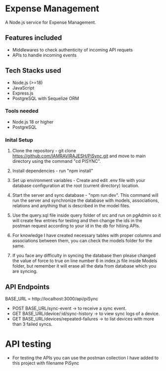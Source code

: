 # Expense Management

A Node.js service for Expense Management.

## Features included

- Middlewares to check authenticity of incoming API requets
- APIs to handle incoming events

## Tech Stacks used

- Node.js (>=18)
- JavaScript
- Express.js
- PostgreSQL with Sequelize ORM

### Tools needed

- Node.js 18 or higher
- PostgreSQL

### Inital Setup

1. Clone the repository - git clone https://github.com/IAMRAVIRAJESH/PiSync.git and move to main directory using the command "cd PISYNC".

2. Install dependencies - run "npm install"

3. Set up environment variables - Create and edit .env file with your database configuration at the root (current directory) location.

4. Start the server and sync database - "npm run dev". This command will run the server and synchronize the database with models, associations, relations and anything that is described in the model files.

5. Use the query.sql file inside query folder of src and run on pgAdmin so it will create few entries for testing and then change the ids in the postman request according to your id in the db for hitiing APIs.

6. For knowledge I have created necessary tables with proper columns and associations between them, you can check the models folder for the same.

7. If you face any difficulty in syncing the database then please changed the value of force to true on line number 6 in index.js file inside Models folder, but remember it will erase all the data from database which you are syncing.


## API Endpoints

BASE_URL = http://localhost:3000/api/piSync

- POST BASE_URL/sync-event → to receive a sync event.
- GET BASE_URL/device/:id/sync-history → to view sync logs of a device.
- GET BASE_URL/devices/repeated-failures → to list devices with more than 3 failed syncs.

# API testing

- For testing the APIs you can use the postman collection I have added to this project with filename PiSync
